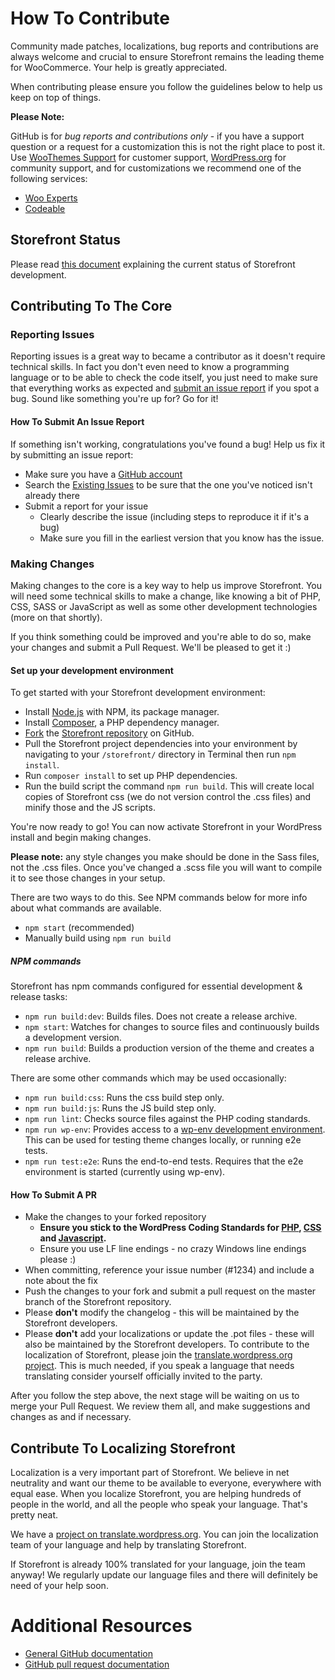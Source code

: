 # How To Contribute

Community made patches, localizations, bug reports and contributions are always welcome and crucial to ensure Storefront remains the leading theme for WooCommerce. Your help is greatly appreciated.

When contributing please ensure you follow the guidelines below to help us keep on top of things.

**Please Note:**

GitHub is for _bug reports and contributions only_ - if you have a support question or a request for a customization this is not the right place to post it. Use [WooThemes Support](https://support.woothemes.com) for customer support, [WordPress.org](http://wordpress.org/support/themes/storefront) for community support, and for customizations we recommend one of the following services:

-   [Woo Experts](https://woo.com/experts/)
-   [Codeable](https://codeable.io/)

## Storefront Status

Please read [this document](./STOREFRONT_STATUS.md) explaining the current status of Storefront development.

## Contributing To The Core

### Reporting Issues

Reporting issues is a great way to became a contributor as it doesn't require technical skills. In fact you don't even need to know a programming language or to be able to check the code itself, you just need to make sure that everything works as expected and [submit an issue report](https://github.com/woothemes/woocommerce/issues/new) if you spot a bug. Sound like something you're up for? Go for it!

#### How To Submit An Issue Report

If something isn't working, congratulations you've found a bug! Help us fix it by submitting an issue report:

-   Make sure you have a [GitHub account](https://github.com/signup/free)
-   Search the [Existing Issues](https://github.com/woothemes/storefront/issues) to be sure that the one you've noticed isn't already there
-   Submit a report for your issue
    -   Clearly describe the issue (including steps to reproduce it if it's a bug)
    -   Make sure you fill in the earliest version that you know has the issue.

### Making Changes

Making changes to the core is a key way to help us improve Storefront. You will need some technical skills to make a change, like knowing a bit of PHP, CSS, SASS or JavaScript as well as some other development technologies (more on that shortly).

If you think something could be improved and you're able to do so, make your changes and submit a Pull Request. We'll be pleased to get it :)

#### Set up your development environment

To get started with your Storefront development environment:

-   Install [Node.js](https://nodejs.org/en/) with NPM, its package manager.
-   Install [Composer](https://getcomposer.org), a PHP dependency manager.
-   [Fork](https://help.github.com/articles/fork-a-repo/) the [Storefront repository](https://github.com/woothemes/storefront) on GitHub.
-   Pull the Storefront project dependencies into your environment by navigating to your `/storefront/` directory in Terminal then run `npm install`.
-   Run `composer install` to set up PHP dependencies.
-   Run the build script the command `npm run build`. This will create local copies of Storefront css (we do not version control the .css files) and minify those and the JS scripts.

You're now ready to go! You can now activate Storefront in your WordPress install and begin making changes.

**Please note:** any style changes you make should be done in the Sass files, not the .css files. Once you've changed a .scss file you will want to compile it to see those changes in your setup.

There are two ways to do this. See NPM commands below for more info about what commands are available.

-   `npm start` (recommended)
-   Manually build using `npm run build`

##### NPM commands

Storefront has npm commands configured for essential development & release tasks:

-   `npm run build:dev`: Builds files. Does not create a release archive.
-   `npm start`: Watches for changes to source files and continuously builds a development version.
-   `npm run build`: Builds a production version of the theme and creates a release archive.

There are some other commands which may be used occasionally:

-   `npm run build:css`: Runs the css build step only.
-   `npm run build:js`: Runs the JS build step only.
-   `npm run lint`: Checks source files against the PHP coding standards.
-   `npm run wp-env`: Provides access to a [wp-env development environment](https://developer.wordpress.org/block-editor/packages/packages-env/). This can be used for testing theme changes locally, or running e2e tests.
-   `npm run test:e2e`: Runs the end-to-end tests. Requires that the e2e environment is started (currently using wp-env).

#### How To Submit A PR

-   Make the changes to your forked repository
    -   **Ensure you stick to the WordPress Coding Standards for [PHP](http://make.wordpress.org/core/handbook/coding-standards/php/), [CSS](https://make.wordpress.org/core/handbook/best-practices/coding-standards/css/) and [Javascript](https://make.wordpress.org/core/handbook/best-practices/coding-standards/javascript/).**
    -   Ensure you use LF line endings - no crazy Windows line endings please :)
-   When committing, reference your issue number (#1234) and include a note about the fix
-   Push the changes to your fork and submit a pull request on the master branch of the Storefront repository.
-   Please **don't** modify the changelog - this will be maintained by the Storefront developers.
-   Please **don't** add your localizations or update the .pot files - these will also be maintained by the Storefront developers. To contribute to the localization of Storefront, please join the [translate.wordpress.org project](https://translate.wordpress.org/projects/wp-themes/storefront). This is much needed, if you speak a language that needs translating consider yourself officially invited to the party.

After you follow the step above, the next stage will be waiting on us to merge your Pull Request. We review them all, and make suggestions and changes as and if necessary.

## Contribute To Localizing Storefront

Localization is a very important part of Storefront. We believe in net neutrality and want our theme to be available to everyone, everywhere with equal ease. When you localize Storefront, you are helping hundreds of people in the world, and all the people who speak your language. That's pretty neat.

We have a [project on translate.wordpress.org](https://translate.wordpress.org/projects/wp-themes/storefront). You can join the localization team of your language and help by translating Storefront.

If Storefront is already 100% translated for your language, join the team anyway! We regularly update our language files and there will definitely be need of your help soon.

# Additional Resources

-   [General GitHub documentation](http://help.github.com/)
-   [GitHub pull request documentation](http://help.github.com/send-pull-requests/)
